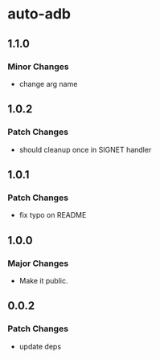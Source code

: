 # auto-adb

## 1.1.0

### Minor Changes

- change arg name

## 1.0.2

### Patch Changes

- should cleanup once in SIGNET handler

## 1.0.1

### Patch Changes

- fix typo on README

## 1.0.0

### Major Changes

- Make it public.

## 0.0.2

### Patch Changes

- update deps
